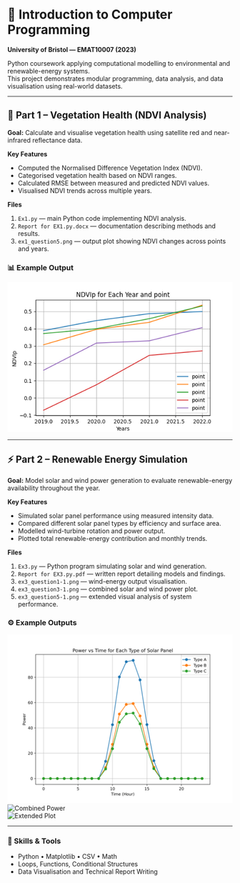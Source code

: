 # 🧮 Introduction to Computer Programming  
**University of Bristol — EMAT10007 (2023)**  

Python coursework applying computational modelling to environmental and renewable-energy systems.  
This project demonstrates modular programming, data analysis, and data visualisation using real-world datasets.

---

## 🌿 Part 1 – Vegetation Health (NDVI Analysis)

**Goal:** Calculate and visualise vegetation health using satellite red and near-infrared reflectance data.

**Key Features**
- Computed the Normalised Difference Vegetation Index (NDVI).  
- Categorised vegetation health based on NDVI ranges.  
- Calculated RMSE between measured and predicted NDVI values.  
- Visualised NDVI trends across multiple years.

**Files**
1. `Ex1.py` — main Python code implementing NDVI analysis.  
2. `Report for EX1.py.docx` — documentation describing methods and results.  
3. `ex1_question5.png` — output plot showing NDVI changes across points and years.

### 📊 Example Output
![NDVI Plot](./Part1_Exercise1/ex1_question5.png)

---

## ⚡ Part 2 – Renewable Energy Simulation

**Goal:** Model solar and wind power generation to evaluate renewable-energy availability throughout the year.

**Key Features**
- Simulated solar panel performance using measured intensity data.  
- Compared different solar panel types by efficiency and surface area.  
- Modelled wind-turbine rotation and power output.  
- Plotted total renewable-energy contribution and monthly trends.

**Files**
1. `Ex3.py` — Python program simulating solar and wind generation.  
2. `Report for EX3.py.pdf` — written report detailing models and findings.  
3. `ex3_question1-1.png` — wind-energy output visualisation.  
4. `ex3_question3-1.png` — combined solar and wind power plot.  
5. `ex3_question5-1.png` — extended visual analysis of system performance.

### ⚙️ Example Outputs
![Wind Power](./Part2_Exercise3/ex3_question1-1.png)  
![Combined Power](./Part2_Exercise3/ex3_question3-1.png)  
![Extended Plot](./Part2_Exercise3/ex3_question5-1.png)

---

### 🧠 Skills & Tools
- Python • Matplotlib • CSV • Math  
- Loops, Functions, Conditional Structures  
- Data Visualisation and Technical Report Writing  



